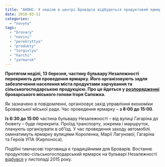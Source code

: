 ```yaml
---
title: "АНОНС: У неділю в центрі Броварів відбудеться продуктовий ярмарок"
date: 2016-03-11
categories: 
  - "novyny"
tags: 
  - "brovary"
  - "novini"
  - "perekryttya"
  - "produkty"
  - "torgivlya"
  - "harchi"
  - "yarmarok"
---
```


**Протягом неділі, 13 березня, частину бульвару Незалежності перекриють для проведення ярмарку. Його організовують задля забезпечення населення міста продуктами харчування та сільськогосподарською продукцією. Про це йдеться у [розпорядженні](http://docs.brovary.org/p35154/09.03.2016/50) броварського міського голови Ігоря Сапожка.**

Як зазначено в повідомленні, організовує захід управління економіки Броварської міської ради. Час проведення ярмарку – **з 8:00 до 15:00**.

**Із 6:30 до 15:00** частина бульвару Незалежності – від вулиці Гагаріна до бювету – буде перекрита. Проїзд транспорту, зокрема і маршруток, планують організувати в об’їзд. У час проведення заходу автомобілі оминатимуть ярмарку вулицями Короленка, Марії Лагунової, Гагаріна та Героїв УПА (Кирпоноса).

Подібні тимчасові торговища є традиційними для Броварів. Востаннє продуктово-сільськогосподарський ярмарок на бульварі Незалежності [відбувся](https://mpz.brovary.org/14-lystopada-v-tsentri-brovariv-projde-tradytsijnyj-yarmarok-ruh-avtotransportu-bude-perekryto/) у листопаді 2015 року.
